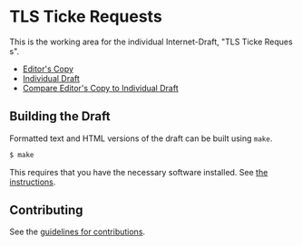 # TLS Ticke Requests

This is the working area for the individual Internet-Draft, "TLS Ticke Reques s".

* [Editor's Copy](https://tlswg.github.io/draft-wood-tls-ticketrequest/#go.draft-wood-tls-ticketrequests.html)
* [Individual Draft](https://tools.ietf.org/html/draft-wood-tls-ticketrequests)
* [Compare Editor's Copy to Individual Draft](https://tlswg.github.io/draft-wood-tls-ticketrequest/#go.draft-wood-tls-ticketrequests.diff)

## Building the Draft

Formatted text and HTML versions of the draft can be built using `make`.

```sh
$ make
```

This requires that you have the necessary software installed.  See
[the instructions](https://github.com/martinthomson/i-d-template/blob/master/doc/SETUP.md).


## Contributing

See the
[guidelines for contributions](https://github.com/tlswg/draft-wood-tls-ticketrequest/blob/master/CONTRIBUTING.md).
